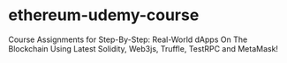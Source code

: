 # ethereum-udemy-course
Course Assignments for Step-By-Step: Real-World dApps On The Blockchain Using Latest Solidity, Web3js, Truffle, TestRPC and MetaMask! 

